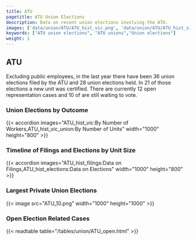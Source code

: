 ```yaml
---
title: ATU
pagetitle: ATU Union Elections
description: Data on recent union elections involving the ATU.
images: ['data/union/ATU/ATU_hist_vic.png', 'data/union/ATU/ATU_hist_size.png', 'data/union/ATU/ATU_10.png']
keywords: ["ATU union elections", "ATU unions","Union elections"]
weight: 1
---
```

##  ATU

Excluding public employees, in the last year there have been 36 union elections filed by the ATU and 28 union elections held. In 21 of those elections a new unit was certified. There are currently 12 open representation cases and 10 of are still waiting to vote.

### Union Elections by Outcome
{{< accordion images="ATU_hist_vic:By Number of Workers,ATU_hist_vic_union:By Number of Units" width="1000" height="800" >}}

### Timeline of Filings and Elections by Unit Size
{{< accordion images="ATU_hist_filings:Data on Filings,ATU_hist_elections:Data on Elections" width="1000" height="800" >}}

### Largest Private Union Elections
{{< image src="ATU_10.png" width="1000" height="1000"  >}}

### Open Election Related Cases
{{< readtable table="/tables/union/ATU_open.html" >}}

